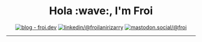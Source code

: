 <h1 align="center">Hola :wave:, I'm Froi</h1>

<span align="center">

[![blog - froi.dev](https://img.shields.io/endpoint?url=https://raw.githubusercontent.com/froi/froi/main/data/badge-froi.dev.json)](https://froi.dev/)
[![linkedin/@froilanirizarry](https://img.shields.io/endpoint?url=https://raw.githubusercontent.com/froi/froi/main/data/badge-linkedin.json)](https://linkedin.com/in/froilanirizarry)
[![mastodon.social/@froi](https://img.shields.io/endpoint?url=https://raw.githubusercontent.com/froi/froi/main/data/badge-mastodon.json)](https://mastodon.social/@froi)

</span>

---
